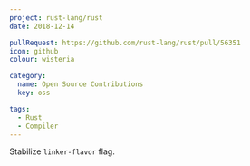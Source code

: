 ```yaml
---
project: rust-lang/rust
date: 2018-12-14

pullRequest: https://github.com/rust-lang/rust/pull/56351
icon: github
colour: wisteria

category:
  name: Open Source Contributions
  key: oss

tags:
  - Rust
  - Compiler
---
```

Stabilize `linker-flavor` flag.
